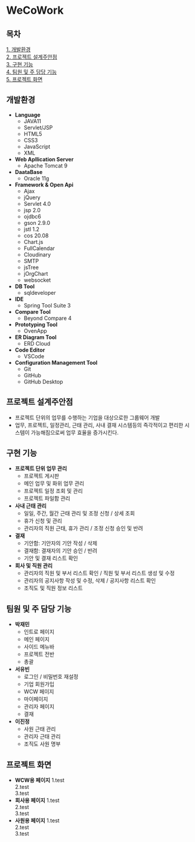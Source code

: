# WeCoWork

## 목차
[1. 개발환경](#개발환경)  
[2. 프로젝트 설계주안점](#프로젝트-설계주안점)  
[3. 구현 기능](#구현-기능)  
[4. 팀원 및 주 담당 기능](#팀원-및-주-담당-기능)  
[5. 프로젝트 화면](#프로젝트-화면)  

## 개발환경
+ **Language**
    + JAVA11
    + Servlet/JSP
    + HTML5
    + CSS3
    + JavaScript
    + XML
+ **Web Apllication Server**
    + Apache Tomcat 9
+ **DaataBase**
    + Oracle 11g
+ **Framework & Open Api**
    + Ajax
    + jQuery
    + Servlet 4.0
    + jsp 2.0
    + ojdbc6
    + gson 2.9.0
    + jstl 1.2
    + cos 20.08
    + Chart.js
    + FullCalendar
    + Cloudinary
    + SMTP
    + jsTree
    + jOrgChart
    + websocket
+ **DB Tool**
    + sqldeveloper
+ **IDE**
    + Spring Tool Suite 3
+ **Compare Tool**
    + Beyond Compare 4
+ **Prototyping Tool**
    + OvenApp
+ **ER Diagram Tool**
    + ERD Cloud
+ **Code Editor**
    + VSCode
+ **Configuration Management Tool**
    + Git
    + GitHub
    + GitHub Desktop
## 프로젝트 설계주안점
+ 프로젝트 단위의 업무를 수행하는 기업을 대상으로한 그룹웨어 개발
+ 업무, 프로젝트, 일정관리, 근태 관리, 사내 결재 시스템등의 즉각적이고 편리한 시스템이 가능해짐으로써 업무 효율을 증가시킨다.

## 구현 기능
+ **프로젝트 단위 업무 관리**
    + 프로젝트 게시판
    + 메인 업무 및 화위 업무 관리
    + 프로젝트 일정 조회 및 관리
    + 프로젝트 파일함 관리
+ **사내 근태 관리**
    + 일일, 주간, 월간 근태 관리 및 조정 신청 / 상세 조회
    + 휴가 신청 및 관리
    + 관리자의 직원 근태, 휴가 관리 / 조정 신청 승인 및 반려
+ **결재**
    + 기안함: 기안자의 기안 작성 / 삭제
    + 결재함: 결재자의 기안 승인 / 반려
    + 기안 및 결재 리스트 확인
+ **회사 및 직원 관리**
    + 관리자의 직원 및 부서 리스트 확인 / 직원 및 부서 리스트 생성 및 수정
    + 관리자의 공지사항 작성 및 수정, 삭제 / 공지사항 리스트 확인
    + 조직도 및 직원 정보 리스트
## 팀원 및 주 담당 기능
+ **박재민**
    + 인트로 페이지
    + 메인 페이지
    + 사이드 메뉴바
    + 프로젝트 전반
    + 총괄
+ **서유빈**
    + 로그인 / 비밀번호 재설정
    + 기업 회원가입
    + WCW 페이지
    + 마이페이지
    + 관리자 페이지
    + 결재
+ **이진정**
    + 사원 근태 관리
    + 관리자 근태 관리
    + 조직도 사원 명부
## 프로젝트 화면
+ **WCW용 페이지**
1.test  
2.test  
3.test
+ **회사용 페이지**
1.test  
2.test  
3.test
+ **사원용 페이지**
1.test  
2.test  
3.test
